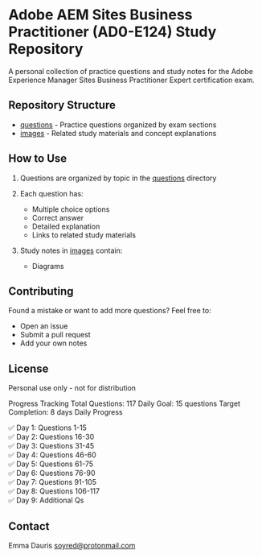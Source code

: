 # Adobe AEM Sites Business Practitioner (AD0-E124) Study Repository

A personal collection of practice questions and study notes for the Adobe Experience Manager Sites Business Practitioner Expert certification exam.

## Repository Structure

- [questions](https://github.com/msdauris/aem-devops/blob/main/questions/)    - Practice questions organized by exam sections
- [images](https://github.com/msdauris/aem-devops/blob/main/images/)    - Related study materials and concept explanations

## How to Use

1. Questions are organized by topic in the [questions](https://github.com/msdauris/aem-devops/blob/main/questions/) directory
2. Each question has:
   - Multiple choice options
   - Correct answer
   - Detailed explanation
   - Links to related study materials

3. Study notes in [images](https://github.com/msdauris/aem-devops/blob/main/images/) contain:
   - Diagrams

## Contributing

Found a mistake or want to add more questions? Feel free to:
- Open an issue
- Submit a pull request
- Add your own notes

## License

Personal use only - not for distribution

Progress Tracking
Total Questions: 117
Daily Goal: 15 questions
Target Completion: 8 days
Daily Progress

 :white_check_mark: Day 1: Questions 1-15   <br />
 :white_check_mark: Day 2: Questions 16-30  <br /> 
 :white_check_mark: Day 3: Questions 31-45  <br /> 
 :white_check_mark: Day 4: Questions 46-60  <br /> 
 :white_check_mark: Day 5: Questions 61-75  <br /> 
 :white_check_mark: Day 6: Questions 76-90  <br /> 
 :white_check_mark: Day 7: Questions 91-105  <br /> 
 :white_check_mark: Day 8: Questions 106-117  <br /> 
 :white_check_mark: Day 9: Additional Qs  <br /> 

## Contact

Emma Dauris soyred@protonmail.com
